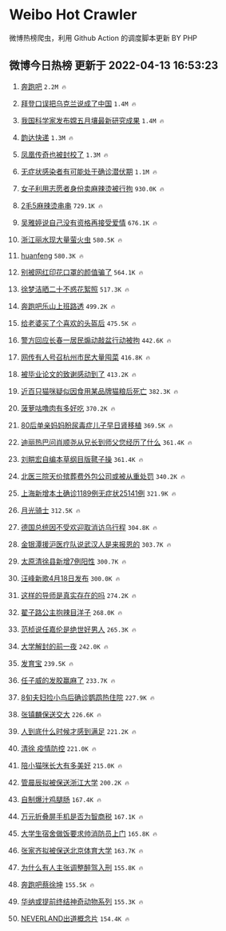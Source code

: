 # Weibo Hot Crawler 



微博热榜爬虫，利用 Github Action 的调度脚本更新 BY PHP 


## 微博今日热榜 更新于 2022-04-13 16:53:23 
1. [奔跑吧](https://s.weibo.com/weibo?q=%E5%A5%94%E8%B7%91%E5%90%A7&Refer=top) `2.2M 🔥` 

1. [拜登口误把乌克兰说成了中国](https://s.weibo.com/weibo?q=%23%E6%8B%9C%E7%99%BB%E5%8F%A3%E8%AF%AF%E6%8A%8A%E4%B9%8C%E5%85%8B%E5%85%B0%E8%AF%B4%E6%88%90%E4%BA%86%E4%B8%AD%E5%9B%BD%23&Refer=top) `1.4M 🔥` 

1. [我国科学家发布嫦五月壤最新研究成果](https://s.weibo.com/weibo?q=%23%E6%88%91%E5%9B%BD%E7%A7%91%E5%AD%A6%E5%AE%B6%E5%8F%91%E5%B8%83%E5%AB%A6%E4%BA%94%E6%9C%88%E5%A3%A4%E6%9C%80%E6%96%B0%E7%A0%94%E7%A9%B6%E6%88%90%E6%9E%9C%23&Refer=top) `1.4M 🔥` 

1. [韵达快递](https://s.weibo.com/weibo?q=%23%E9%9F%B5%E8%BE%BE%E5%BF%AB%E9%80%92%23&Refer=top) `1.3M 🔥` 

1. [凤凰传奇也被封校了](https://s.weibo.com/weibo?q=%23%E5%87%A4%E5%87%B0%E4%BC%A0%E5%A5%87%E4%B9%9F%E8%A2%AB%E5%B0%81%E6%A0%A1%E4%BA%86%23&Refer=top) `1.3M 🔥` 

1. [无症状感染者有可能处于确诊潜伏期](https://s.weibo.com/weibo?q=%23%E6%97%A0%E7%97%87%E7%8A%B6%E6%84%9F%E6%9F%93%E8%80%85%E6%9C%89%E5%8F%AF%E8%83%BD%E5%A4%84%E4%BA%8E%E7%A1%AE%E8%AF%8A%E6%BD%9C%E4%BC%8F%E6%9C%9F%23&Refer=top) `1.1M 🔥` 

1. [女子利用志愿者身份卖麻辣烫被行拘](https://s.weibo.com/weibo?q=%23%E5%A5%B3%E5%AD%90%E5%88%A9%E7%94%A8%E5%BF%97%E6%84%BF%E8%80%85%E8%BA%AB%E4%BB%BD%E5%8D%96%E9%BA%BB%E8%BE%A3%E7%83%AB%E8%A2%AB%E8%A1%8C%E6%8B%98%23&Refer=top) `930.0K 🔥` 

1. [2毛5麻辣烫串串](https://s.weibo.com/weibo?q=2%E6%AF%9B5%E9%BA%BB%E8%BE%A3%E7%83%AB%E4%B8%B2%E4%B8%B2&Refer=top) `729.1K 🔥` 

1. [吴雅婷说自己没有资格再接受爱情](https://s.weibo.com/weibo?q=%23%E5%90%B4%E9%9B%85%E5%A9%B7%E8%AF%B4%E8%87%AA%E5%B7%B1%E6%B2%A1%E6%9C%89%E8%B5%84%E6%A0%BC%E5%86%8D%E6%8E%A5%E5%8F%97%E7%88%B1%E6%83%85%23&Refer=top) `676.1K 🔥` 

1. [浙江丽水现大量萤火虫](https://s.weibo.com/weibo?q=%23%E6%B5%99%E6%B1%9F%E4%B8%BD%E6%B0%B4%E7%8E%B0%E5%A4%A7%E9%87%8F%E8%90%A4%E7%81%AB%E8%99%AB%23&Refer=top) `580.5K 🔥` 

1. [huanfeng](https://s.weibo.com/weibo?q=huanfeng&Refer=top) `580.3K 🔥` 

1. [别被网红印花口罩的颜值骗了](https://s.weibo.com/weibo?q=%23%E5%88%AB%E8%A2%AB%E7%BD%91%E7%BA%A2%E5%8D%B0%E8%8A%B1%E5%8F%A3%E7%BD%A9%E7%9A%84%E9%A2%9C%E5%80%BC%E9%AA%97%E4%BA%86%23&Refer=top) `564.1K 🔥` 

1. [徐梦洁晒二十不惑花絮照](https://s.weibo.com/weibo?q=%23%E5%BE%90%E6%A2%A6%E6%B4%81%E6%99%92%E4%BA%8C%E5%8D%81%E4%B8%8D%E6%83%91%E8%8A%B1%E7%B5%AE%E7%85%A7%23&Refer=top) `517.3K 🔥` 

1. [奔跑吧乐山上班路透](https://s.weibo.com/weibo?q=%23%E5%A5%94%E8%B7%91%E5%90%A7%E4%B9%90%E5%B1%B1%E4%B8%8A%E7%8F%AD%E8%B7%AF%E9%80%8F%23&Refer=top) `499.2K 🔥` 

1. [给老婆买了个喜欢的头盔后](https://s.weibo.com/weibo?q=%23%E7%BB%99%E8%80%81%E5%A9%86%E4%B9%B0%E4%BA%86%E4%B8%AA%E5%96%9C%E6%AC%A2%E7%9A%84%E5%A4%B4%E7%9B%94%E5%90%8E%23&Refer=top) `475.5K 🔥` 

1. [警方回应长春一居民煽动敲盆行动被拘](https://s.weibo.com/weibo?q=%23%E8%AD%A6%E6%96%B9%E5%9B%9E%E5%BA%94%E9%95%BF%E6%98%A5%E4%B8%80%E5%B1%85%E6%B0%91%E7%85%BD%E5%8A%A8%E6%95%B2%E7%9B%86%E8%A1%8C%E5%8A%A8%E8%A2%AB%E6%8B%98%23&Refer=top) `442.6K 🔥` 

1. [网传有人号召杭州市民大量囤菜](https://s.weibo.com/weibo?q=%23%E7%BD%91%E4%BC%A0%E6%9C%89%E4%BA%BA%E5%8F%B7%E5%8F%AC%E6%9D%AD%E5%B7%9E%E5%B8%82%E6%B0%91%E5%A4%A7%E9%87%8F%E5%9B%A4%E8%8F%9C%23&Refer=top) `416.8K 🔥` 

1. [被毕业论文的致谢感动到了](https://s.weibo.com/weibo?q=%23%E8%A2%AB%E6%AF%95%E4%B8%9A%E8%AE%BA%E6%96%87%E7%9A%84%E8%87%B4%E8%B0%A2%E6%84%9F%E5%8A%A8%E5%88%B0%E4%BA%86%23&Refer=top) `413.2K 🔥` 

1. [近百只猫咪疑似因食用某品牌猫粮后死亡](https://s.weibo.com/weibo?q=%23%E8%BF%91%E7%99%BE%E5%8F%AA%E7%8C%AB%E5%92%AA%E7%96%91%E4%BC%BC%E5%9B%A0%E9%A3%9F%E7%94%A8%E6%9F%90%E5%93%81%E7%89%8C%E7%8C%AB%E7%B2%AE%E5%90%8E%E6%AD%BB%E4%BA%A1%23&Refer=top) `382.3K 🔥` 

1. [菠萝咕噜肉有多好吃](https://s.weibo.com/weibo?q=%23%E8%8F%A0%E8%90%9D%E5%92%95%E5%99%9C%E8%82%89%E6%9C%89%E5%A4%9A%E5%A5%BD%E5%90%83%23&Refer=top) `370.2K 🔥` 

1. [80后单亲妈妈盼尿毒症儿子早日肾移植](https://s.weibo.com/weibo?q=80%E5%90%8E%E5%8D%95%E4%BA%B2%E5%A6%88%E5%A6%88%E7%9B%BC%E5%B0%BF%E6%AF%92%E7%97%87%E5%84%BF%E5%AD%90%E6%97%A9%E6%97%A5%E8%82%BE%E7%A7%BB%E6%A4%8D&Refer=top) `369.5K 🔥` 

1. [迪丽热巴问肖顺尧从兄长到师父您经历了什么](https://s.weibo.com/weibo?q=%23%E8%BF%AA%E4%B8%BD%E7%83%AD%E5%B7%B4%E9%97%AE%E8%82%96%E9%A1%BA%E5%B0%A7%E4%BB%8E%E5%85%84%E9%95%BF%E5%88%B0%E5%B8%88%E7%88%B6%E6%82%A8%E7%BB%8F%E5%8E%86%E4%BA%86%E4%BB%80%E4%B9%88%23&Refer=top) `361.4K 🔥` 

1. [刘畊宏自编本草纲目版毽子操](https://s.weibo.com/weibo?q=%23%E5%88%98%E7%95%8A%E5%AE%8F%E8%87%AA%E7%BC%96%E6%9C%AC%E8%8D%89%E7%BA%B2%E7%9B%AE%E7%89%88%E6%AF%BD%E5%AD%90%E6%93%8D%23&Refer=top) `361.4K 🔥` 

1. [北医三院天价殡葬费外包公司或被从重处罚](https://s.weibo.com/weibo?q=%23%E5%8C%97%E5%8C%BB%E4%B8%89%E9%99%A2%E5%A4%A9%E4%BB%B7%E6%AE%A1%E8%91%AC%E8%B4%B9%E5%A4%96%E5%8C%85%E5%85%AC%E5%8F%B8%E6%88%96%E8%A2%AB%E4%BB%8E%E9%87%8D%E5%A4%84%E7%BD%9A%23&Refer=top) `340.2K 🔥` 

1. [上海新增本土确诊1189例无症状25141例](https://s.weibo.com/weibo?q=%23%E4%B8%8A%E6%B5%B7%E6%96%B0%E5%A2%9E%E6%9C%AC%E5%9C%9F%E7%A1%AE%E8%AF%8A1189%E4%BE%8B%E6%97%A0%E7%97%87%E7%8A%B625141%E4%BE%8B%23&Refer=top) `321.9K 🔥` 

1. [月光骑士](https://s.weibo.com/weibo?q=%E6%9C%88%E5%85%89%E9%AA%91%E5%A3%AB&Refer=top) `312.5K 🔥` 

1. [德国总统因不受欢迎取消访乌行程](https://s.weibo.com/weibo?q=%23%E5%BE%B7%E5%9B%BD%E6%80%BB%E7%BB%9F%E5%9B%A0%E4%B8%8D%E5%8F%97%E6%AC%A2%E8%BF%8E%E5%8F%96%E6%B6%88%E8%AE%BF%E4%B9%8C%E8%A1%8C%E7%A8%8B%23&Refer=top) `304.8K 🔥` 

1. [金银潭援沪医疗队说武汉人是来报恩的](https://s.weibo.com/weibo?q=%23%E9%87%91%E9%93%B6%E6%BD%AD%E6%8F%B4%E6%B2%AA%E5%8C%BB%E7%96%97%E9%98%9F%E8%AF%B4%E6%AD%A6%E6%B1%89%E4%BA%BA%E6%98%AF%E6%9D%A5%E6%8A%A5%E6%81%A9%E7%9A%84%23&Refer=top) `303.7K 🔥` 

1. [太原清徐县新增7例阳性](https://s.weibo.com/weibo?q=%23%E5%A4%AA%E5%8E%9F%E6%B8%85%E5%BE%90%E5%8E%BF%E6%96%B0%E5%A2%9E7%E4%BE%8B%E9%98%B3%E6%80%A7%23&Refer=top) `300.7K 🔥` 

1. [汪峰新歌4月18日发布](https://s.weibo.com/weibo?q=%23%E6%B1%AA%E5%B3%B0%E6%96%B0%E6%AD%8C4%E6%9C%8818%E6%97%A5%E5%8F%91%E5%B8%83%23&Refer=top) `300.0K 🔥` 

1. [这样的导师是真实存在的吗](https://s.weibo.com/weibo?q=%23%E8%BF%99%E6%A0%B7%E7%9A%84%E5%AF%BC%E5%B8%88%E6%98%AF%E7%9C%9F%E5%AE%9E%E5%AD%98%E5%9C%A8%E7%9A%84%E5%90%97%23&Refer=top) `274.2K 🔥` 

1. [翟子路公主抱辣目洋子](https://s.weibo.com/weibo?q=%23%E7%BF%9F%E5%AD%90%E8%B7%AF%E5%85%AC%E4%B8%BB%E6%8A%B1%E8%BE%A3%E7%9B%AE%E6%B4%8B%E5%AD%90%23&Refer=top) `268.0K 🔥` 

1. [范桢说任嘉伦是绝世好男人](https://s.weibo.com/weibo?q=%23%E8%8C%83%E6%A1%A2%E8%AF%B4%E4%BB%BB%E5%98%89%E4%BC%A6%E6%98%AF%E7%BB%9D%E4%B8%96%E5%A5%BD%E7%94%B7%E4%BA%BA%23&Refer=top) `265.3K 🔥` 

1. [大学解封的前一夜](https://s.weibo.com/weibo?q=%23%E5%A4%A7%E5%AD%A6%E8%A7%A3%E5%B0%81%E7%9A%84%E5%89%8D%E4%B8%80%E5%A4%9C%23&Refer=top) `242.0K 🔥` 

1. [发育宝](https://s.weibo.com/weibo?q=%23%E5%8F%91%E8%82%B2%E5%AE%9D%23&Refer=top) `239.5K 🔥` 

1. [任子威的发胶赢麻了](https://s.weibo.com/weibo?q=%23%E4%BB%BB%E5%AD%90%E5%A8%81%E7%9A%84%E5%8F%91%E8%83%B6%E8%B5%A2%E9%BA%BB%E4%BA%86%23&Refer=top) `233.7K 🔥` 

1. [8旬夫妇捡小鸟后确诊鹦鹉热住院](https://s.weibo.com/weibo?q=%238%E6%97%AC%E5%A4%AB%E5%A6%87%E6%8D%A1%E5%B0%8F%E9%B8%9F%E5%90%8E%E7%A1%AE%E8%AF%8A%E9%B9%A6%E9%B9%89%E7%83%AD%E4%BD%8F%E9%99%A2%23&Refer=top) `227.9K 🔥` 

1. [张镇麟保送交大](https://s.weibo.com/weibo?q=%23%E5%BC%A0%E9%95%87%E9%BA%9F%E4%BF%9D%E9%80%81%E4%BA%A4%E5%A4%A7%23&Refer=top) `226.6K 🔥` 

1. [人到底什么时候才感到满足](https://s.weibo.com/weibo?q=%23%E4%BA%BA%E5%88%B0%E5%BA%95%E4%BB%80%E4%B9%88%E6%97%B6%E5%80%99%E6%89%8D%E6%84%9F%E5%88%B0%E6%BB%A1%E8%B6%B3%23&Refer=top) `221.2K 🔥` 

1. [清徐 疫情防控](https://s.weibo.com/weibo?q=%E6%B8%85%E5%BE%90%20%E7%96%AB%E6%83%85%E9%98%B2%E6%8E%A7&Refer=top) `221.0K 🔥` 

1. [陪小猫咪长大有多美好](https://s.weibo.com/weibo?q=%23%E9%99%AA%E5%B0%8F%E7%8C%AB%E5%92%AA%E9%95%BF%E5%A4%A7%E6%9C%89%E5%A4%9A%E7%BE%8E%E5%A5%BD%23&Refer=top) `215.0K 🔥` 

1. [管晨辰拟被保送浙江大学](https://s.weibo.com/weibo?q=%23%E7%AE%A1%E6%99%A8%E8%BE%B0%E6%8B%9F%E8%A2%AB%E4%BF%9D%E9%80%81%E6%B5%99%E6%B1%9F%E5%A4%A7%E5%AD%A6%23&Refer=top) `200.2K 🔥` 

1. [自制爆汁鸡腿肠](https://s.weibo.com/weibo?q=%23%E8%87%AA%E5%88%B6%E7%88%86%E6%B1%81%E9%B8%A1%E8%85%BF%E8%82%A0%23&Refer=top) `167.4K 🔥` 

1. [万元折叠屏手机是否为智商税](https://s.weibo.com/weibo?q=%23%E4%B8%87%E5%85%83%E6%8A%98%E5%8F%A0%E5%B1%8F%E6%89%8B%E6%9C%BA%E6%98%AF%E5%90%A6%E4%B8%BA%E6%99%BA%E5%95%86%E7%A8%8E%23&Refer=top) `167.1K 🔥` 

1. [大学生宿舍做饭要求帅消防员上门](https://s.weibo.com/weibo?q=%23%E5%A4%A7%E5%AD%A6%E7%94%9F%E5%AE%BF%E8%88%8D%E5%81%9A%E9%A5%AD%E8%A6%81%E6%B1%82%E5%B8%85%E6%B6%88%E9%98%B2%E5%91%98%E4%B8%8A%E9%97%A8%23&Refer=top) `165.8K 🔥` 

1. [张家齐拟被保送北京体育大学](https://s.weibo.com/weibo?q=%23%E5%BC%A0%E5%AE%B6%E9%BD%90%E6%8B%9F%E8%A2%AB%E4%BF%9D%E9%80%81%E5%8C%97%E4%BA%AC%E4%BD%93%E8%82%B2%E5%A4%A7%E5%AD%A6%23&Refer=top) `163.7K 🔥` 

1. [为什么有人主张调整醉驾入刑](https://s.weibo.com/weibo?q=%E4%B8%BA%E4%BB%80%E4%B9%88%E6%9C%89%E4%BA%BA%E4%B8%BB%E5%BC%A0%E8%B0%83%E6%95%B4%E9%86%89%E9%A9%BE%E5%85%A5%E5%88%91&Refer=top) `155.8K 🔥` 

1. [奔跑吧蔡徐坤](https://s.weibo.com/weibo?q=%23%E5%A5%94%E8%B7%91%E5%90%A7%E8%94%A1%E5%BE%90%E5%9D%A4%23&Refer=top) `155.5K 🔥` 

1. [华纳或提前终结神奇动物系列](https://s.weibo.com/weibo?q=%23%E5%8D%8E%E7%BA%B3%E6%88%96%E6%8F%90%E5%89%8D%E7%BB%88%E7%BB%93%E7%A5%9E%E5%A5%87%E5%8A%A8%E7%89%A9%E7%B3%BB%E5%88%97%23&Refer=top) `155.3K 🔥` 

1. [NEVERLAND出道概念片](https://s.weibo.com/weibo?q=%23NEVERLAND%E5%87%BA%E9%81%93%E6%A6%82%E5%BF%B5%E7%89%87%23&Refer=top) `154.4K 🔥` 

